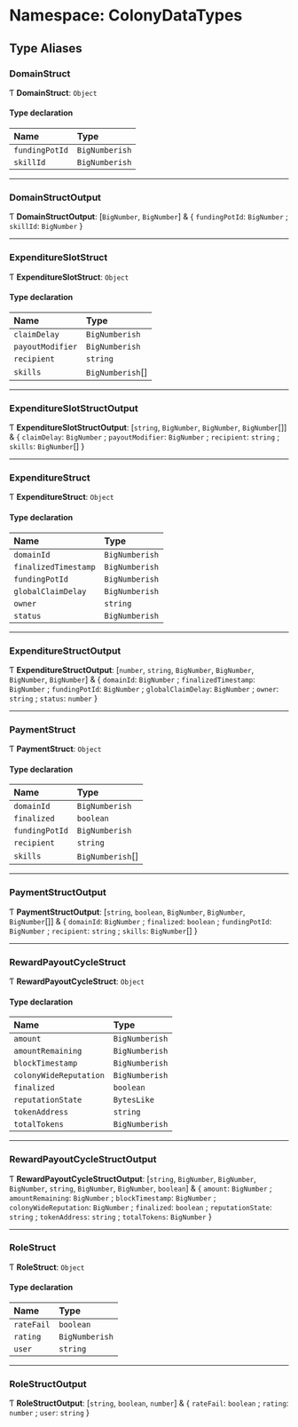 # Namespace: ColonyDataTypes

## Type Aliases

### DomainStruct

Ƭ **DomainStruct**: `Object`

#### Type declaration

| Name | Type |
| :------ | :------ |
| `fundingPotId` | `BigNumberish` |
| `skillId` | `BigNumberish` |

___

### DomainStructOutput

Ƭ **DomainStructOutput**: [`BigNumber`, `BigNumber`] & { `fundingPotId`: `BigNumber` ; `skillId`: `BigNumber`  }

___

### ExpenditureSlotStruct

Ƭ **ExpenditureSlotStruct**: `Object`

#### Type declaration

| Name | Type |
| :------ | :------ |
| `claimDelay` | `BigNumberish` |
| `payoutModifier` | `BigNumberish` |
| `recipient` | `string` |
| `skills` | `BigNumberish`[] |

___

### ExpenditureSlotStructOutput

Ƭ **ExpenditureSlotStructOutput**: [`string`, `BigNumber`, `BigNumber`, `BigNumber`[]] & { `claimDelay`: `BigNumber` ; `payoutModifier`: `BigNumber` ; `recipient`: `string` ; `skills`: `BigNumber`[]  }

___

### ExpenditureStruct

Ƭ **ExpenditureStruct**: `Object`

#### Type declaration

| Name | Type |
| :------ | :------ |
| `domainId` | `BigNumberish` |
| `finalizedTimestamp` | `BigNumberish` |
| `fundingPotId` | `BigNumberish` |
| `globalClaimDelay` | `BigNumberish` |
| `owner` | `string` |
| `status` | `BigNumberish` |

___

### ExpenditureStructOutput

Ƭ **ExpenditureStructOutput**: [`number`, `string`, `BigNumber`, `BigNumber`, `BigNumber`, `BigNumber`] & { `domainId`: `BigNumber` ; `finalizedTimestamp`: `BigNumber` ; `fundingPotId`: `BigNumber` ; `globalClaimDelay`: `BigNumber` ; `owner`: `string` ; `status`: `number`  }

___

### PaymentStruct

Ƭ **PaymentStruct**: `Object`

#### Type declaration

| Name | Type |
| :------ | :------ |
| `domainId` | `BigNumberish` |
| `finalized` | `boolean` |
| `fundingPotId` | `BigNumberish` |
| `recipient` | `string` |
| `skills` | `BigNumberish`[] |

___

### PaymentStructOutput

Ƭ **PaymentStructOutput**: [`string`, `boolean`, `BigNumber`, `BigNumber`, `BigNumber`[]] & { `domainId`: `BigNumber` ; `finalized`: `boolean` ; `fundingPotId`: `BigNumber` ; `recipient`: `string` ; `skills`: `BigNumber`[]  }

___

### RewardPayoutCycleStruct

Ƭ **RewardPayoutCycleStruct**: `Object`

#### Type declaration

| Name | Type |
| :------ | :------ |
| `amount` | `BigNumberish` |
| `amountRemaining` | `BigNumberish` |
| `blockTimestamp` | `BigNumberish` |
| `colonyWideReputation` | `BigNumberish` |
| `finalized` | `boolean` |
| `reputationState` | `BytesLike` |
| `tokenAddress` | `string` |
| `totalTokens` | `BigNumberish` |

___

### RewardPayoutCycleStructOutput

Ƭ **RewardPayoutCycleStructOutput**: [`string`, `BigNumber`, `BigNumber`, `BigNumber`, `string`, `BigNumber`, `BigNumber`, `boolean`] & { `amount`: `BigNumber` ; `amountRemaining`: `BigNumber` ; `blockTimestamp`: `BigNumber` ; `colonyWideReputation`: `BigNumber` ; `finalized`: `boolean` ; `reputationState`: `string` ; `tokenAddress`: `string` ; `totalTokens`: `BigNumber`  }

___

### RoleStruct

Ƭ **RoleStruct**: `Object`

#### Type declaration

| Name | Type |
| :------ | :------ |
| `rateFail` | `boolean` |
| `rating` | `BigNumberish` |
| `user` | `string` |

___

### RoleStructOutput

Ƭ **RoleStructOutput**: [`string`, `boolean`, `number`] & { `rateFail`: `boolean` ; `rating`: `number` ; `user`: `string`  }
